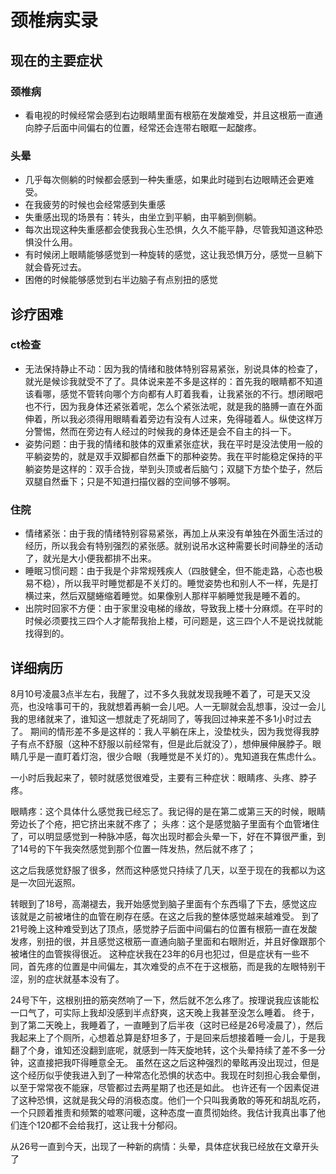 # 颈椎病实录

## 现在的主要症状

### 颈椎病

- 看电视的时候经常会感到右边眼睛里面有根筋在发酸难受，并且这根筋一直通向脖子后面中间偏右的位置，经常还会连带右眼眶一起酸疼。

### 头晕

- 几乎每次侧躺的时候都会感到一种失重感，如果此时碰到右边眼睛还会更难受。
- 在我疲劳的时候也会经常感到失重感
- 失重感出现的场景有：转头，由坐立到平躺，由平躺到侧躺。
- 每次出现这种失重感都会使我我心生恐惧，久久不能平静，尽管我知道这种恐惧没什么用。
- 有时候闭上眼睛能够感觉到一种旋转的感觉，这让我恐惧万分，感觉一旦躺下就会昏死过去。
- 困倦的时候能够感觉到右半边脑子有点别扭的感觉

## 诊疗困难

### ct检查

- 无法保持静止不动：因为我的情绪和肢体特别容易紧张，别说具体的检查了，就光是候诊我就受不了了。具体说来差不多是这样的：首先我的眼睛都不知道该看哪，感觉不管转向哪个方向都有人盯着我看，让我紧张的不行。想闭眼吧也不行，因为我身体还紧张着呢，怎么个紧张法呢，就是我的胳膊一直在外面伸着，所以我必须得用眼睛看着旁边有没有人过来，免得碰着人。纵使这样万分警惕，然而在旁边有人经过的时候我的身体还是会不自主的抖一下。
- 姿势问题：由于我的情绪和肢体的双重紧张症状，我在平时是没法使用一般的平躺姿势的，就是双手双脚都自然垂下的那种姿势。我在平时能稳定保持的平躺姿势是这样的：双手合拢，举到头顶或者后脑勺；双腿下方垫个垫子，然后双腿自然垂下；只是不知道扫描仪器的空间够不够啊。

### 住院

- 情绪紧张：由于我的情绪特别容易紧张，再加上从来没有单独在外面生活过的经历，所以我会有特别强烈的紧张感。就别说吊水这种需要长时间静坐的活动了，就光是大小便我都排不出来。
- 睡眠习惯问题：由于我是个非常规残疾人（四肢健全，但不能走路，心态也极易不稳），所以我平时睡觉都是不关灯的。睡觉姿势也和别人不一样，先是打横过来，然后双腿蜷缩着睡觉。如果像别人那样平躺睡觉我是睡不着的。
- 出院时回家不方便：由于家里没电梯的缘故，导致我上楼十分麻烦。在平时的时候必须要找三四个人才能帮我抬上楼，可问题是，这三四个人不是说找就能找得到的。

## 详细病历

8月10号凌晨3点半左右，我醒了，过不多久我就发现我睡不着了，可是天又没亮，也没啥事可干的，我就想着再躺一会儿吧。人一无聊就会乱想事，没过一会儿我的思绪就来了，谁知这一想就走了死胡同了，等我回过神来差不多1小时过去了。
期间的情形差不多是这样的：我人平躺在床上，没垫枕头，因为我觉得我脖子有点不舒服（这种不舒服以前经常有，但是此后就没了），想伸展伸展脖子。眼睛几乎是一直盯着灯泡，很少合眼（我睡觉是不关灯的）。鬼知道我在焦虑什么。

一小时后我起来了，顿时就感觉很难受，主要有三种症状：眼睛疼、头疼、脖子疼。

眼睛疼：这个具体什么感觉我已经忘了。我记得的是在第二或第三天的时候，眼睛旁边长了个疮，把它挤出来就不疼了；
头疼：这个是感觉脑子里面有个血管堵住了，可以明显感觉到一种脉冲感，每次出现时都会头晕一下，好在不算很严重，到了14号的下午我突然感觉到那个位置一阵发热，然后就不疼了；

这之后我感觉舒服了很多，然而这种感觉只持续了几天，以至于现在的我都以为这是一次回光返照。

转眼到了18号，高潮褪去，我开始感觉到脑子里面有个东西塌了下去，感觉这应该就是之前被堵住的血管在刷存在感。在这之后我的整体感觉越来越难受。
到了21号晚上这种难受到达了顶点，感觉脖子后面中间偏右的位置有根筋一直在发酸发疼，别扭的很，并且感觉这根筋一直通向脑子里面和右眼附近，并且好像跟那个被堵住的血管挨得很近。
这种症状我在23年的6月也犯过，但是症状有一些不同，首先疼的位置是中间偏左，其次难受的点不在于这根筋，而是我的左眼特别干涩，别的症状就基本没有了。

24号下午，这根别扭的筋突然响了一下，然后就不怎么疼了。按理说我应该能松一口气了，可实际上我却没感到半点舒爽，这天晚上我甚至没怎么睡着。
终于，到了第二天晚上，我睡着了，一直睡到了后半夜（这时已经是26号凌晨了），然后我起来上了个厕所，心想着总算是舒坦多了，于是回来后想接着睡一会儿，于是我翻了个身，谁知还没翻到底呢，就感到一阵天旋地转，这个头晕持续了差不多一分钟，这直接把我吓得睡意全无。
虽然在这之后这种强烈的晕眩再没出现过，但是这个经历似乎使我进入到了一种常态化恐惧的状态中。我现在时刻担心我会晕倒，以至于常常夜不能寐，尽管都过去两星期了也还是如此。
也许还有一个因素促进了这种恐惧，这就是我父母的消极态度。他们一个只叫我勇敢的等死和胡乱吃药，一个只顾着推责和频繁的嘘寒问暖，这种态度一直贯彻始终。我估计我真出事了他们连个120都不会给我打，这让我十分郁闷。

从26号一直到今天，出现了一种新的病情：头晕，具体症状我已经放在文章开头了
